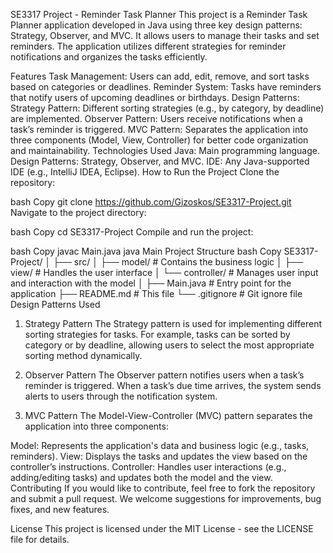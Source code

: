 SE3317 Project - Reminder Task Planner
This project is a Reminder Task Planner application developed in Java using three key design patterns: Strategy, Observer, and MVC. It allows users to manage their tasks and set reminders. The application utilizes different strategies for reminder notifications and organizes the tasks efficiently.

Features
Task Management: Users can add, edit, remove, and sort tasks based on categories or deadlines.
Reminder System: Tasks have reminders that notify users of upcoming deadlines or birthdays.
Design Patterns:
Strategy Pattern: Different sorting strategies (e.g., by category, by deadline) are implemented.
Observer Pattern: Users receive notifications when a task’s reminder is triggered.
MVC Pattern: Separates the application into three components (Model, View, Controller) for better code organization and maintainability.
Technologies Used
Java: Main programming language.
Design Patterns: Strategy, Observer, and MVC.
IDE: Any Java-supported IDE (e.g., IntelliJ IDEA, Eclipse).
How to Run the Project
Clone the repository:

bash
Copy
git clone https://github.com/Gizoskos/SE3317-Project.git
Navigate to the project directory:

bash
Copy
cd SE3317-Project
Compile and run the project:

bash
Copy
javac Main.java
java Main
Project Structure
bash
Copy
SE3317-Project/
│
├── src/
│   ├── model/               # Contains the business logic
│   ├── view/                # Handles the user interface
│   └── controller/          # Manages user input and interaction with the model
│
├── Main.java                # Entry point for the application
├── README.md                # This file
└── .gitignore               # Git ignore file
Design Patterns Used
1. Strategy Pattern
The Strategy pattern is used for implementing different sorting strategies for tasks. For example, tasks can be sorted by category or by deadline, allowing users to select the most appropriate sorting method dynamically.

2. Observer Pattern
The Observer pattern notifies users when a task’s reminder is triggered. When a task’s due time arrives, the system sends alerts to users through the notification system.

3. MVC Pattern
The Model-View-Controller (MVC) pattern separates the application into three components:

Model: Represents the application's data and business logic (e.g., tasks, reminders).
View: Displays the tasks and updates the view based on the controller’s instructions.
Controller: Handles user interactions (e.g., adding/editing tasks) and updates both the model and the view.
Contributing
If you would like to contribute, feel free to fork the repository and submit a pull request. We welcome suggestions for improvements, bug fixes, and new features.

License
This project is licensed under the MIT License - see the LICENSE file for details.
